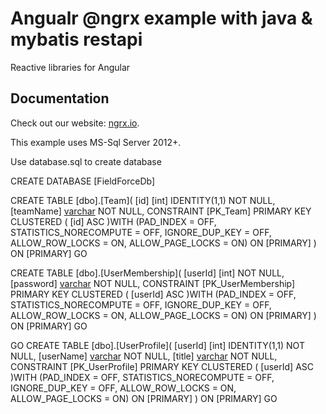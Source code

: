 # Angualr @ngrx example with java & mybatis restapi

Reactive libraries for Angular

## Documentation

Check out our website: [ngrx.io](https://ngrx.io).

This example uses MS-Sql Server 2012+.

Use database.sql to create database

CREATE DATABASE [FieldForceDb]

CREATE TABLE [dbo].[Team](
	[id] [int] IDENTITY(1,1) NOT NULL,
	[teamName] [varchar](50) NOT NULL,
 CONSTRAINT [PK_Team] PRIMARY KEY CLUSTERED 
(
	[id] ASC
)WITH (PAD_INDEX = OFF, STATISTICS_NORECOMPUTE = OFF, IGNORE_DUP_KEY = OFF, ALLOW_ROW_LOCKS = ON, ALLOW_PAGE_LOCKS = ON) ON [PRIMARY]
) ON [PRIMARY]
GO

CREATE TABLE [dbo].[UserMembership](
	[userId] [int] NOT NULL,
	[password] [varchar](50) NOT NULL,
 CONSTRAINT [PK_UserMembership] PRIMARY KEY CLUSTERED 
(
	[userId] ASC
)WITH (PAD_INDEX = OFF, STATISTICS_NORECOMPUTE = OFF, IGNORE_DUP_KEY = OFF, ALLOW_ROW_LOCKS = ON, ALLOW_PAGE_LOCKS = ON) ON [PRIMARY]
) ON [PRIMARY]
GO

GO
CREATE TABLE [dbo].[UserProfile](
	[userId] [int] IDENTITY(1,1) NOT NULL,
	[userName] [varchar](50) NOT NULL,
	[title] [varchar](100) NOT NULL,
 CONSTRAINT [PK_UserProfile] PRIMARY KEY CLUSTERED 
(
	[userId] ASC
)WITH (PAD_INDEX = OFF, STATISTICS_NORECOMPUTE = OFF, IGNORE_DUP_KEY = OFF, ALLOW_ROW_LOCKS = ON, ALLOW_PAGE_LOCKS = ON) ON [PRIMARY]
) ON [PRIMARY]
GO


